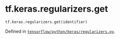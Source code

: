 <div itemscope itemtype="http://developers.google.com/ReferenceObject">
<meta itemprop="name" content="tf.keras.regularizers.get" />
</div>

# tf.keras.regularizers.get

``` python
tf.keras.regularizers.get(identifier)
```



Defined in [`tensorflow/python/keras/regularizers.py`](https://www.tensorflow.org/code/tensorflow/python/keras/regularizers.py).

